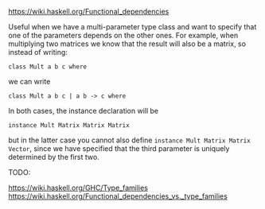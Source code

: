 
https://wiki.haskell.org/Functional_dependencies

Useful when we have a multi-parameter type class and want to specify that one of the parameters depends on the other ones. For example, when multiplying two matrices we know that the result will also be a matrix, so instead of writing:

`class Mult a b c where`

we can write

`class Mult a b c | a b -> c where`

In both cases, the instance declaration will be

`instance Mult Matrix Matrix Matrix`

but in the latter case you cannot also define `instance Mult Matrix Matrix Vector`, since we have specified that the third parameter is uniquely determined by the first two.

TODO: 

https://wiki.haskell.org/GHC/Type_families
https://wiki.haskell.org/Functional_dependencies_vs._type_families
